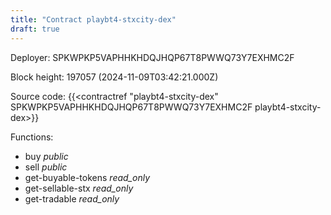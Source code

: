 ```yaml
---
title: "Contract playbt4-stxcity-dex"
draft: true
---
```

Deployer: SPKWPKP5VAPHHKHDQJHQP67T8PWWQ73Y7EXHMC2F


 



Block height: 197057 (2024-11-09T03:42:21.000Z)

Source code: {{<contractref "playbt4-stxcity-dex" SPKWPKP5VAPHHKHDQJHQP67T8PWWQ73Y7EXHMC2F playbt4-stxcity-dex>}}

Functions:

* buy _public_
* sell _public_
* get-buyable-tokens _read_only_
* get-sellable-stx _read_only_
* get-tradable _read_only_
